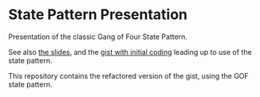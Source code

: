 # State Pattern Presentation

Presentation of the classic Gang of Four State Pattern.

See also [the slides](https://www.slideshare.net/MarkCheeseman/gangoffour-state-pattern), and the [gist with initial coding](https://gist.github.com/hombredequeso/378fac2c8cd78405c694bd4f16dc2d73) leading up to use of the state pattern.

This repository contains the refactored version of the gist, using the GOF state pattern.
